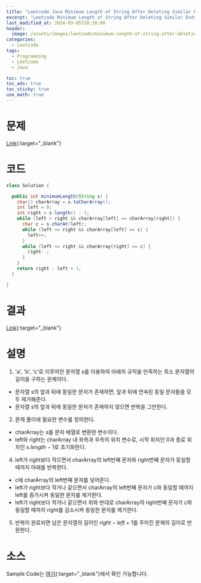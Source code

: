 ```yaml
---
title: "Leetcode Java Minimum Length of String After Deleting Similar Ends"
excerpt: "Leetcode Minimum Length of String After Deleting Similar Ends Java"
last_modified_at: 2024-03-05T20:10:00
header:
  image: /assets/images/leetcode/minimum-length-of-string-after-deleting-similar-ends.png
categories:
  - Leetcode
tags:
  - Programming
  - Leetcode
  - Java

toc: true
toc_ads: true
toc_sticky: true
use_math: true
---
```

# 문제
[Link](https://leetcode.com/problems/minimum-length-of-string-after-deleting-similar-ends){:target="_blank"}

# 코드
```java
class Solution {

  public int minimumLength(String s) {
    char[] charArray = s.toCharArray();
    int left = 0;
    int right = s.length() - 1;
    while (left < right && charArray[left] == charArray[right]) {
      char c = s.charAt(left);
      while (left <= right && charArray[left] == c) {
        left++;
      }
      while (left <= right && charArray[right] == c) {
        right--;
      }
    }
    return right - left + 1;
  }

}
```

# 결과
[Link](https://leetcode.com/problems/minimum-length-of-string-after-deleting-similar-ends/submissions/1194642090/){:target="_blank"}

# 설명
1. 'a', 'b', 'c'로 이루어진 문자열 s를 이용하여 아래의 규칙을 만족하는 최소 문자열의 길이을 구하는 문제이다.
- 문자열 s의 앞과 뒤에 동일한 문자가 존재하면, 앞과 뒤에 연속된 동일 문자들을 모두 제거해준다.
- 문자열 s의 앞과 뒤에 동일한 문자가 존재하지 않으면 반복을 그만한다.

2. 문제 풀이에 필요한 변수를 정의한다.
- charArray는 s를 문자 배열로 변환한 변수이다.
- left와 right는 charArray 내 좌측과 우측의 위치 변수로, 시작 위치인 0과 종료 위치인 $s.length - 1$로 초기화한다.

4. left가 right보다 작으면서 charArray의 left번째 문자와 right번째 문자가 동일할 때까지 아래를 반복한다.
- c에 charArray의 left번째 문자를 넣어준다.
- left가 right보다 작거나 같으면서 charArray의 left번째 문자가 c와 동일할 때까지 left를 증가시켜 동일한 문자를 제거한다.
- left가 right보다 작거나 같으면서 위와 반대로 charArray의 right번째 문자가 c와 동일할 때까지 right를 감소시켜 동일한 문자를 제거한다.

5. 반복이 완료되면 남은 문자열의 길이인 $right - left + 1$를 주어진 문제의 길이로 반환한다.

# 소스
Sample Code는 [여기](https://github.com/GracefulSoul/leetcode/blob/master/src/main/java/gracefulsoul/problems/MinimumLengthOfStringAfterDeletingSimilarEnds.java){:target="_blank"}에서 확인 가능합니다.